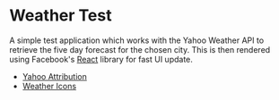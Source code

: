 # Weather Test

A simple test application which works with the Yahoo Weather API to retrieve the five day forecast for the chosen city. This is then rendered using Facebook's [React](http://facebook.github.io/react/) library for fast UI update.

* [Yahoo Attribution](https://developer.yahoo.com/attribution/)
* [Weather Icons](https://github.com/erikflowers/weather-icons)
